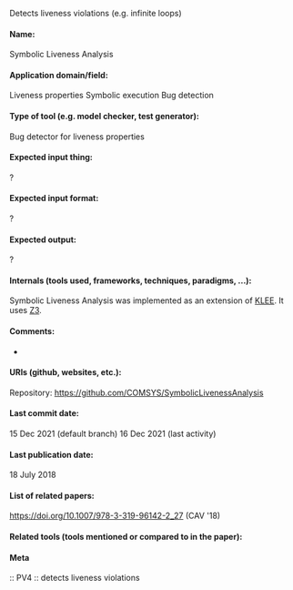 Detects liveness violations (e.g. infinite loops)

#### Name:
Symbolic Liveness Analysis

#### Application domain/field:
Liveness properties
Symbolic execution
Bug detection

#### Type of tool (e.g. model checker, test generator):
Bug detector for liveness properties

#### Expected input thing:
?

#### Expected input format:
?

#### Expected output:
?

#### Internals (tools used, frameworks, techniques, paradigms, ...):
Symbolic Liveness Analysis was implemented as an extension of [KLEE](KLEE.md). It uses [Z3](Solvers/SMT/Z3.md).

#### Comments:
-

#### URIs (github, websites, etc.):
Repository: https://github.com/COMSYS/SymbolicLivenessAnalysis

#### Last commit date:
15 Dec 2021 (default branch)
16 Dec 2021 (last activity)

#### Last publication date:
18 July 2018

#### List of related papers:
https://doi.org/10.1007/978-3-319-96142-2_27 (CAV '18)

#### Related tools (tools mentioned or compared to in the paper):

#### Meta
:: PV4 :: detects liveness violations
